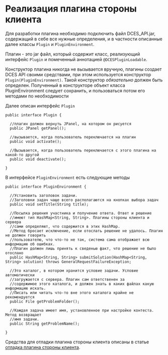 # Реализация плагина стороны клиента #

Для разработки плагина необходимо подключить файл DCES\_API.jar, содержащий в себе все нужные определения, и в частности описанные далее классы `Plugin` и `PluginEnvironment`.

Плагин - это jar файл, который содержит класс, реализующий интерфейс `Plugin` и помеченный аннотацией `@DCESPluginLoadable`.

Конструктор плагина никогда не вызывается вручную, плагины создает DCES API своими средствами, при этом используется конструктор `Plugin(PluginEnvironment)`. Такой конструктор _обязательно_ должен быть определен.
Полученный в конструкторе объект класса PluginEnvironment следует сохранить, и пользоваться потом его методами по необходимости

Далее описан интерфейс `Plugin`
```
public interface Plugin {

  //плагин должен вернуть JPanel, на котором он рисуется
  public JPanel getPanel();

  //вызывается, когда пользователь переключается на плагин
  public void activate();

  //Вызывается, когда пользователь переключается с этого плагина на какой-то другой
  public void deactivate();

}
```

В интерфейсе `PluginEnvironment` есть следующие методы

```
public interface PluginEnvironment {     

  //Установить заголовок задачи. 
  //Заголовки задач чаще всего располагаются на кнопках выбора задач
  public void setTitle(String title);

  //Посылка решения участника и получение ответа. Ответ и решение
  //имеют тип HashMap<String, String>. Плагины стороны клиента и сервера
  //сами определяют, что содержится в этих HashMap.
  //Метод бросает исключение, если отослать решение не удалось. Плагин не должен говорить
  //пользователю, что что-то не так, система сама отображает всю информацию об ошибках.
  //Плагин должен лишь принять к сведенью факт, что решение не было отослано
  public HashMap<String, String> submitSolution(HashMap<String, String> solution) throws GeneralRequestFailureException;

  //Это каталог, в котором хранится условие задачи. Условие автоматически
  //загружается с сервера. Плагин сам ответственен за
  //содержимое этого каталога, и должен знать в каких файлах какую информацию искать.
  //Писать или читать что-то вне этого каталога крайне не рекомендуется
  public File getProblemFolder();

  //Каждая задача имеет имя, установленное при настройке контеста. Метод возвращает
  //имя задачи.
  public String getProblemName();

}
```

Средства для отладки плагина стороны клиента описаны в статье [отладка плагина стороны клиента](ClientPluginDebug.md).